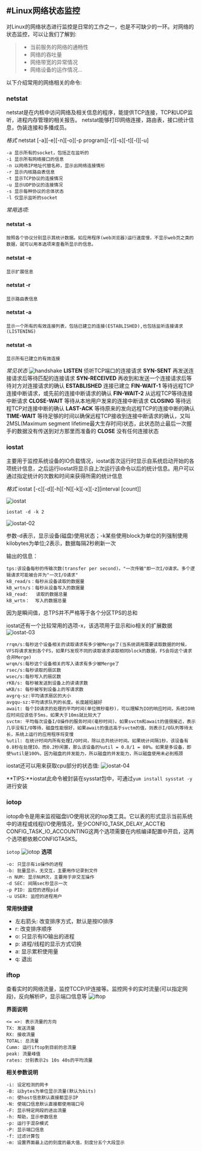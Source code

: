 #Linux网络状态监控
------
对Linux的网络状态进行监控是日常的工作之一，也是不可缺少的一环。对网络的状态监控，可以让我们了解到:

> * 当前服务的网络的通畅性
> * 网络的吞吐量
> * 网络带宽的异常情况
> * 网络设备的运作情况...

以下介绍常用的网络相关的命令:

### netstat
netstat是在内核中访问网络及相关信息的程序，能提供TCP连接，TCP和UDP监听，进程内存管理的相关报告。
netstat能够打印网络连接，路由表，接口统计信息，伪装连接和多播成员。

*格式*
netstat [-a][-e][-n][-o][-p program][-r][-s][-t][-l][-u]

	-a 显示所有的socket，包括正在监听的
	-i 显示所有网络接口的信息
	-n 以网络IP地址代替名称，显示出网络连接情形
	-r 显示内核路由表信息
	-t 显示TCP协议的连接情况
	-u 显示UDP协议的连接情况
	-s 显示每种协议的总体状态
	-l 仅显示监听的socket

*常用选项:*
#### netstat -s
	按照各个协议分别显示其统计数据。如应用程序(web浏览器)运行速度慢，不显示web页之类的数据，就可以用本选项来查看所显示的信息。
#### netstat -e
	显示扩展信息
#### netstat -r
	显示路由表信息
#### netstat -a
	显示一个所有的有效连接列表，包括已建立的连接(ESTABLISHED),也包括监听连接请求(LISTENING)
#### netstat -n
	显示所有已建立的有效连接

*常见状态*
![handshake](https://aaron-13.github.io/images/tcp-handshake.png)
**LISTEN**
	侦听TCP端口的连接请求
**SYN-SENT**
	再发送连接请求后等待匹配的连接请求
**SYN-RECEIVED**
	再收到和发送一个连接请求后等待对方对连接请求的确认
**ESTABLISHED**
	连接已建立
**FIN-WAIT-1**
	等待远程TCP连接中断请求，或先前的连接中断请求的确认
**FIN-WAIT-2**
	从远程TCP等待连接中断请求
**CLOSE-WAIT**
	等待从本地用户发来的连接中断请求
**CLOSING**
	等待远程TCP对连接中断的确认
**LAST-ACK**
	等待原来的发向远程TCP的连接中断的确认
**TIME-WAIT**
	等待足够的时间以确保远程TCP接收到连接中断请求的确认，又叫2MSL(Maximum segment lifetime最大生存时间)状态，此状态防止最后一次握手的数据没有传送到对方那里而准备的
**CLOSE**
	没有任何连接状态


### iostat
主要用于监控系统设备的IO负载情况，iostat首次运行时显示自系统启动开始的各项统计信息，之后运行iostat将显示自上次运行该命令以后的统计信息。用户可以通过指定统计的次数和时间来获得所需的统计信息

*格式*
iostat [-c][-d][-h][-N][-k][-x][-z][interval [count]]

![iostat](https://aaron-13.github.io/images/iostat-01.png)

`iostat -d -k 2`

![iostat-02](https://aaron-13.github.io/images/iostat-02.png)

参数-d表示，显示设备(磁盘)使用状态；-k某些使用block为单位的列强制使用kilobytes为单位;2表示，数据每隔2秒刷新一次

输出的信息：

	tps:该设备每秒的传输次数(transfer per second)。"一次传输"即一次I/O请求。多个逻辑请求可能被合并为"一次I/O请求"
	kB_read/s：每秒从设备读取的数据量
	kB_wrtn/s：每秒从设备写入的数据量
	kB_read:   读取的数据总量		
	kB_wrtn：  写入的数据总量


因为是瞬间值，总TPS并不严格等于各个分区TPS的总和

iostat还有一个比较常用的选项-x，该选项用于显示和io相关的扩展数据
![iostat-03](https://aaron-13.github.io/images/iostat-03.png)

	rrqm/s:每秒这个设备相关的读取请求有多少被Merge了(当系统调用需要读取数据的时候，VFS将请求发到各个FS，如果FS发现不同的读取请求读取相同block的数据，FS会将这个请求合并Merge)
	wrqm/s:每秒这个设备相关的写入请求有多少被Merge了
	rsec/s:每秒读取的扇区数
	wsec/s:每秒写入的扇区数
	rKB/s: 每秒被发送到设备上的读请求数
	wKB/s: 每秒被写到设备上的写请求数
	avgrq-sz:平均请求扇区的大小
	avgqu-sz:平均请求队列的长度。长度越短越好
	await: 每个IO请求的处理的平均时间(单位微秒毫秒)，可以理解为IO的响应时间，系统IO响应时间应该低于5ms，如果大于10ms就比较大了
	svctm: 平均每次设备I/O操作的服务时间(毫秒时间)。如果svctm和await的值很接近，表示几乎没有I/O等待，磁盘性能很好，如果await的值远高于svctm的值，则表示I/O队列等待太长，系统上运行的应用程序将变慢
	%util: 在统计时间内所有处理I/O时间，除以总共统计时间。如果统计间隔1秒，该设备有0.8秒在处理IO，而0.2秒闲置，那么该设备的%util = 0.8/1 = 80%。如果是多设备，即使%util是100%，因为磁盘的并发能力，所以磁盘的并发能力，所以磁盘使用未必到瓶颈


iostat还可以用来获取cpu部分的状态值:
![iostat-04](https://aaron-13.github.io/images/iostat-04.png)

**TIPS:**iostat此命令被封装在sysstat包中，可通过`yum install sysstat -y` 进行安装


### iotop
iotop命令是用来监视磁盘I/O使用状况的top类工具。它以表的形式显示当前系统中的进程或线程I/O使用情况，至少CONFIG_TASK_DELAY_ACCT和CONFIG_TASK_IO_ACCOUNTING这两个选项需要在内核编译配置中开启，这两个选项都依赖CONFIGTASKS。

`iotop`
![iotop](https://aaron-13.github.io/images/iotop-01.png)
**选项**

	-o: 只显示有io操作的进程
	-b: 批量显示，无交互，主要用作记录到文件
	-n NUM: 显示NUM次，主要用于非交互操作
	-d SEC: 间隔sec秒显示一次
	-p PID: 监控的进程pid
	-u USER: 监控的进程用户


**常用快捷键**

- 左右箭头: 改变排序方式，默认是按IO排序
- r: 改变排序顺序
- o: 只显示有IO输出的进程
- p: 进程/线程的显示方式切换
- a: 显示累积使用量
- q: 退出	



### iftop
查看实时的网络流量，监控TCCP/IP连接等。监控网卡的实时流量(可以指定网段)，反向解析IP，显示端口信息等
![iftop](https://aaron-13.github.io/images/iftop-01.png)

**界面说明**

	<= =>: 表示流量的方向
	TX: 发送流量
	RX: 接收流量
	TOTAL: 总流量
	Cumm: 运行iftop到目前的总流量
	peak: 流量峰值
	rates: 分别表示2s 10s 40s的平均流量


**相关参数说明**

	-i: 设定检测的网卡
	-B: 以bytes为单位显示流量(默认为bits)
	-n: 使host信息默认直接都显示IP
	-N: 使端口信息默认直接都使用端口号
	-F: 显示特定网段的进出流量
	-h:	帮助，显示参数信息
	-p: 运行于混杂模式
	-P: 显示端口信息
	-f: 过滤计算包
	-m: 设置界面最上边的刻度的最大值，刻度分五个大段显示



